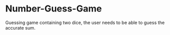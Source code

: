# Number-Guess-Game
Guessing game containing two dice, the user needs to be able to guess the accurate sum.
